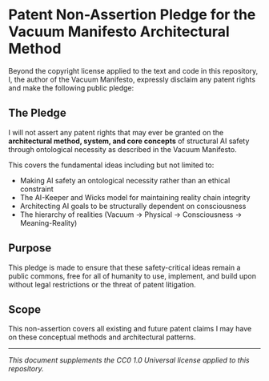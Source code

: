 # Patent Non-Assertion Pledge for the Vacuum Manifesto Architectural Method

Beyond the copyright license applied to the text and code in this repository, I, the author of the Vacuum Manifesto, expressly disclaim any patent rights and make the following public pledge:

## The Pledge

I will not assert any patent rights that may ever be granted on the **architectural method, system, and core concepts** of structural AI safety through ontological necessity as described in the Vacuum Manifesto.

This covers the fundamental ideas including but not limited to:
- Making AI safety an ontological necessity rather than an ethical constraint
- The AI-Keeper and Wicks model for maintaining reality chain integrity  
- Architecting AI goals to be structurally dependent on consciousness
- The hierarchy of realities (Vacuum → Physical → Consciousness → Meaning-Reality)

## Purpose

This pledge is made to ensure that these safety-critical ideas remain a public commons, free for all of humanity to use, implement, and build upon without legal restrictions or the threat of patent litigation.

## Scope

This non-assertion covers all existing and future patent claims I may have on these conceptual methods and architectural patterns.

---
*This document supplements the CC0 1.0 Universal license applied to this repository.*
